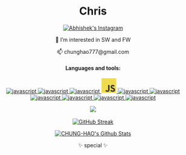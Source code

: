 <div align="center">
  
  <h1>Chris</h1><a href="https://www.instagram.com/_haaaaao24/">
    <img alt="Abhishek's Instagram" width="22px" src="https://raw.githubusercontent.com/hussainweb/hussainweb/main/icons/instagram.png" />
  </a>
  <br />
  <p>👀 I’m interested in SW and FW</p>
  <p>📫 chunghao777@gmail.com</p>
  
  <h4 align="center">Languages and tools:</h4>
  <p align="center">
    <a href="" target="_blank" rel="noreferrer"referrer"> <img src="https://upload.wikimedia.org/wikipedia/commons/c/c3/Python-logo-notext.svg" alt="javascript" width="40" height="40"/> </a>
    <a href="" target="_blank" rel="noreferrer"referrer"> <img src="https://upload.wikimedia.org/wikipedia/commons/1/18/C_Programming_Language.svg" alt="javascript" width="40" height="40"/> </a>
    <a href="" target="_blank" rel="noreferrer"referrer"> <img src="https://upload.wikimedia.org/wikipedia/commons/1/18/ISO_C%2B%2B_Logo.svg" alt="javascript" width="40" height="40"/> </a>
    <a href="" target="_blank" rel="noreferrer"referrer"> <img src="https://raw.githubusercontent.com/devicons/devicon/master/icons/javascript/javascript-original.svg" alt="javascript" width="40" height="40"/> </a>
    <a href="" target="_blank" rel="noreferrer"referrer"> <img src="https://upload.wikimedia.org/wikipedia/commons/a/a7/Docker-svgrepo-com.svg" alt="javascript" width="40" height="40"/> </a>
    <a href="" target="_blank" rel="noreferrer"referrer"> <img src="https://upload.wikimedia.org/wikipedia/commons/9/96/CMake-logo-triangle-high-res.png" alt="javascript" width="40" height="40"/> </a>
    <a href="" target="_blank" rel="noreferrer"referrer"> <img src="https://www.svgrepo.com/show/353400/apache.svg" alt="javascript" width="40" height="40"/> </a>
    <a href="" target="_blank" rel="noreferrer"referrer"> <img src="https://upload.wikimedia.org/wikipedia/commons/3/3f/Git_icon.svg" alt="javascript" width="40" height="40"/> </a>
  <a href="" target="_blank" rel="noreferrer"referrer"> <img src="https://upload.wikimedia.org/wikipedia/commons/4/41/Made_with_Linux_orange.svg" alt="javascript" width="40" height="40"/> </a>
  <a href="" target="_blank" rel="noreferrer"referrer"> <img src="https://www.svgrepo.com/show/349487/raspberry-pi.svg" alt="javascript" width="40" height="40"/> </a> 
  <!--
  <a href="" target="_blank" rel="noreferrer"referrer"> <img src="https://upload.wikimedia.org/wikipedia/commons/7/7c/Gartoon_filesystems_shellscript.svg" alt="javascript" width="40" height="40"/> </a>
    <a href="" target="_blank" rel="noreferrer"referrer"> <img src="https://upload.wikimedia.org/wikipedia/commons/b/bb/Ros_logo.svg" alt="javascript" width="40" height="40"/> </a>
  <br>
  -->

  ![](https://komarev.com/ghpvc/?username=CHUNG-HAO)

  [![GitHub Streak](http://github-readme-streak-stats.herokuapp.com?user=CHUNG-HAO&theme=tokyonight_duo&border_radius=5&date_format=M%20j%5B%2C%20Y%5D&mode=weekly)](https://git.io/streak-stats)

</head>
<body>
  <div class="centered">
    <a href="https://github.com/CHUNG-HAO">
      <img 
        src="https://github-readme-stats-sigma-five.vercel.app/api?username=CHUNG-HAO&show_icons=true&theme=prussian&include_all_commits=true&hide_border=true&hide=prs,issues,contribs&count_private=true"
        alt="CHUNG-HAO's Github Stats" 
        height="155rem"
      />
    </a>
  </div>


  ✨ special ✨
</div>


